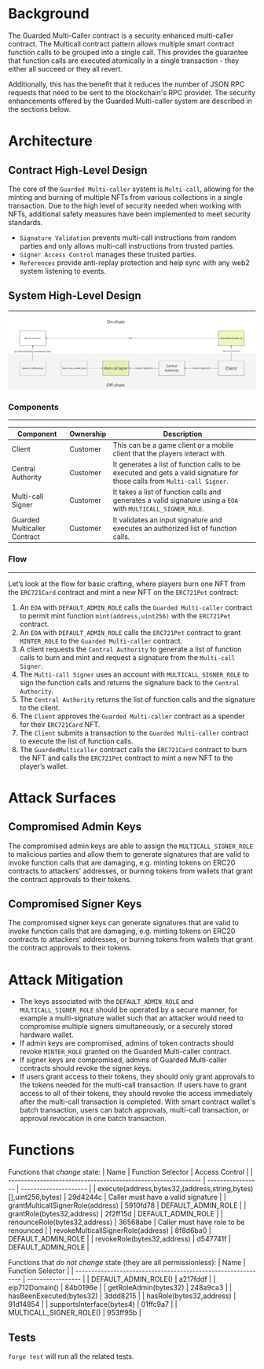 # Background

The Guarded Multi-Caller contract is a security enhanced multi-caller contract. The Multicall contract pattern allows multiple smart contract function calls to be grouped into a single call. This provides the guarantee that function calls are executed atomically in a single transaction - they either all succeed or they all revert.

Additionally, this has the benefit that it reduces the number of JSON RPC requests that need to be sent to the blockchain's RPC provider. The security enhancements offered by the Guarded Multi-caller system are described in the sections below.

# Architecture

## Contract High-Level Design

The core of the `Guarded Multi-caller` system is `Multi-call`, allowing for the minting and burning of multiple NFTs from various collections in a single transaction. Due to the high level of security needed when working with NFTs, additional safety measures have been implemented to meet security standards.

- `Signature Validation` prevents multi-call instructions from random parties and only allows multi-call instructions from trusted parties.
- `Signer Access Control` manages these trusted parties.
- `References` provide anti-replay protection and help sync with any web2 system listening to events.

## System High-Level Design
---
![alt text](202309-threat-model-multicaller/architecture.png "Architecture")
### Components
---
| Component                    	| Ownership 	| Description                                                                                                             	|
|------------------------------	|-----------	|-------------------------------------------------------------------------------------------------------------------------	|
| Client                       	| Customer  	| This can be a game client or a mobile client that the players interact with.                                            	|
| Central Authority            	| Customer  	| It generates a list of function calls to be executed and gets a valid signature for those calls from `Multi-call Signer`. 	|
| Multi-call Signer            	| Customer 	  |  It takes a list of function calls and generates a valid signature using a `EOA` with `MULTICALL_SIGNER_ROLE`.              	|
| Guarded Multicaller Contract 	| Customer  	| It validates an input signature and executes an authorized list of function calls.                                      	|

### Flow
---
Let’s look at the flow for basic crafting, where players burn one NFT from the `ERC721Card` contract and mint a new NFT on the `ERC721Pet` contract:

1. An `EOA` with `DEFAULT_ADMIN_ROLE` calls the `Guarded Multi-caller` contract to permit mint function `mint(address,uint256)` with the `ERC721Pet` contract.
2. An `EOA` with `DEFAULT_ADMIN_ROLE` calls the `ERC721Pet` contract to grant `MINTER_ROLE` to the `Guarded Multi-caller` contract.
3. A client requests the `Central Authority` to generate a list of function calls to burn and mint and request a signature from the `Multi-call Signer`.
4. The `Multi-call Signer` uses an account with `MULTICALL_SIGNER_ROLE` to sign the function calls and returns the signature back to the `Central Authority`.
5. The `Central Authority` returns the list of function calls and the signature to the client.
6. The `Client` approves the `Guarded Multi-caller` contract as a spender for their `ERC721Card` NFT.
7. The `Client` submits a transaction to the `Guarded Multi-caller` contract to execute the list of function calls.
8. The `GuardedMulticaller` contract calls the `ERC721Card` contract to burn the NFT and calls the `ERC721Pet` contract to mint a new NFT to the player’s wallet.

# Attack Surfaces

## Compromised Admin Keys
The compromised admin keys are able to assign the `MULTICALL_SIGNER_ROLE` to malicious parties and allow them to generate signatures that are valid to invoke function calls that are damaging, e.g. minting tokens on ERC20 contracts to attackers' addresses, or burning tokens from wallets that grant the contract approvals to their tokens.

## Compromised Signer Keys
The compromised signer keys can generate signatures that are valid to invoke function calls that are damaging, e.g. minting tokens on ERC20 contracts to attackers' addresses, or burning tokens from wallets that grant the contract approvals to their tokens.

# Attack Mitigation

- The keys associated with the `DEFAULT_ADMIN_ROLE` and `MULTICALL_SIGNER_ROLE` should be operated by a secure manner, for example a multi-signature wallet such that an attacker would need to compromise multiple signers simultaneously, or a securely stored hardware wallet.
- If admin keys are compromised, admins of token contracts should revoke `MINTER_ROLE` granted on the Guarded Multi-caller contract.
- If signer keys are compromised, admins of Guarded Multi-caller contracts should revoke the signer keys.
- If users grant access to their tokens, they should only grant approvals to the tokens needed for the multi-call transaction. If users have to grant access to all of their tokens, they should revoke the access immediately after the multi-call transaction is completed. With smart contract wallet's batch transaction, users can batch approvals, multi-call transaction, or approval revocation in one batch transaction.

# Functions

Functions that _change_ state:
| Name | Function Selector | Access Control |
| ------------------------------------------------------------- | ----------------- | --------------------- |
| execute(address,bytes32,(address,string,bytes)[],uint256,bytes) | 29d4244c | Caller must have a valid signature |
| grantMulticallSignerRole(address) | 5910fd78 | DEFAULT_ADMIN_ROLE |
| grantRole(bytes32,address) | 2f2ff15d | DEFAULT_ADMIN_ROLE |
| renounceRole(bytes32,address) | 36568abe | Caller must have role to be renounced |
| revokeMulticallSignerRole(address) | 8f8d6ba0 | DEFAULT_ADMIN_ROLE |
| revokeRole(bytes32,address) | d547741f | DEFAULT_ADMIN_ROLE |

Functions that _do not change_ state (they are all permissionless):
| Name | Function Selector |
| ------------------------------------------------------------- | ----------------- |
| DEFAULT_ADMIN_ROLE() | a217fddf |
| eip712Domain() | 84b0196e |
| getRoleAdmin(bytes32) | 248a9ca3 |
| hasBeenExecuted(bytes32) | 3ddd8215 |
| hasRole(bytes32,address) | 91d14854 |
| supportsInterface(bytes4) | 01ffc9a7 |
| MULTICALL_SIGNER_ROLE() | 953ff95b |

## Tests

`forge test` will run all the related tests.
